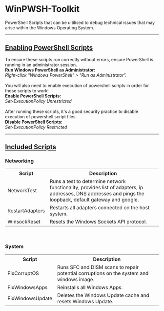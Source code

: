 # WinPWSH-Toolkit
PowerShell Scripts that can be ultilised to debug technical issues that may arise within the Windows Operating System.
<br>

----------------------------------------------------------------------------------------------------------------------
<h2><ins>Enabling PowerShell Scripts</ins></h2>
To ensure these scripts run correctly without errors, ensure PowerShell is running in an administrator session.
<br><b>Run Windows PowerShell as Administrator:</b>
<br><i>Right-click "Windows PowerShell" > "Run as Administrator".</i>
<br>
<br>
You will also need to enable execution of powershell scripts in order for these scripts to work!
<br>
<b>Enable PowerShell Scripts:</b>
<br><i>Set-ExecutionPolicy Unrestricted</i>
<br>
<br>
After running these scripts, it's a good security practice to disable execution of powershell script files.
<br>
<b>Disable PowerShell Scripts:</b>
<br><i>Set-ExecutionPolicy Restricted</i>
<br>

----------------------------------------------------------------------------------------------------------------------
<h2><ins>Included Scripts</ins></h2>
<h3>Networking</h3>
<table style="width:100%">
  <tr>
    <th>Script</th>
    <th>Description</th> 
  </tr>
  <tr>
    <td>NetworkTest</td>
    <td>Runs a test to determine network functionality, provides list of adapters, ip addresses, DNS addresses and pings the loopback, default gateway and google.</td>
  </tr>
    <tr>
    <td>RestartAdapters</td>
    <td>Restarts all adapters connected on the host system.</td>
  </tr>
    <tr>
    <td>WinsockReset</td>
    <td>Resets the Windows Sockets API protocol.</td>
  </tr>
</table>
<br>
<h3>System</h3>
<table style="width:100%">
    <tr>
    <th>Script</th>
    <th>Description</th> 
  </tr>
  <tr>
    <td>FixCorruptOS</td>
    <td>Runs SFC and DISM scans to repair potential corruptions on the system and windows image.</td>
  </tr>
    <tr>
    <td>FixWindowsApps</td>
    <td>Reinstalls all Windows Apps.</td>
  </tr>
    <tr>
    <td>FixWindowsUpdate</td>
    <td>Deletes the Windows Update cache and resets Windows Update.</td>
  </tr>
 </table>
